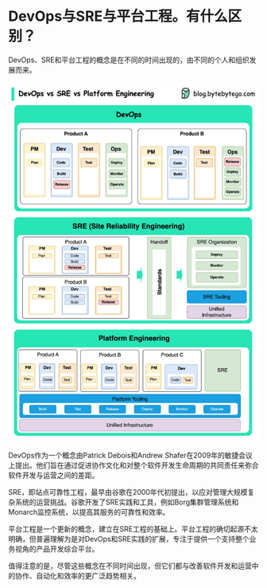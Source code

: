 # DevOps与SRE与平台工程。有什么区别？


DevOps、SRE和平台工程的概念是在不同的时间出现的，由不同的个人和组织发展而来。

<p> <img src="../images/devops-sre-platform.jpg" /> </p>

DevOps作为一个概念由Patrick Debois和Andrew Shafer在2009年的敏捷会议上提出。他们旨在通过促进协作文化和对整个软件开发生命周期的共同责任来弥合软件开发与运营之间的差距。

SRE，即站点可靠性工程，最早由谷歌在2000年代初提出，以应对管理大规模复杂系统的运营挑战。谷歌开发了SRE实践和工具，例如Borg集群管理系统和Monarch监控系统，以提高其服务的可靠性和效率。

平台工程是一个更新的概念，建立在SRE工程的基础上。平台工程的确切起源不太明确，但普遍理解为是对DevOps和SRE实践的扩展，专注于提供一个支持整个业务视角的产品开发综合平台。

值得注意的是，尽管这些概念在不同时间出现，但它们都与改善软件开发和运营中的协作、自动化和效率的更广泛趋势相关。